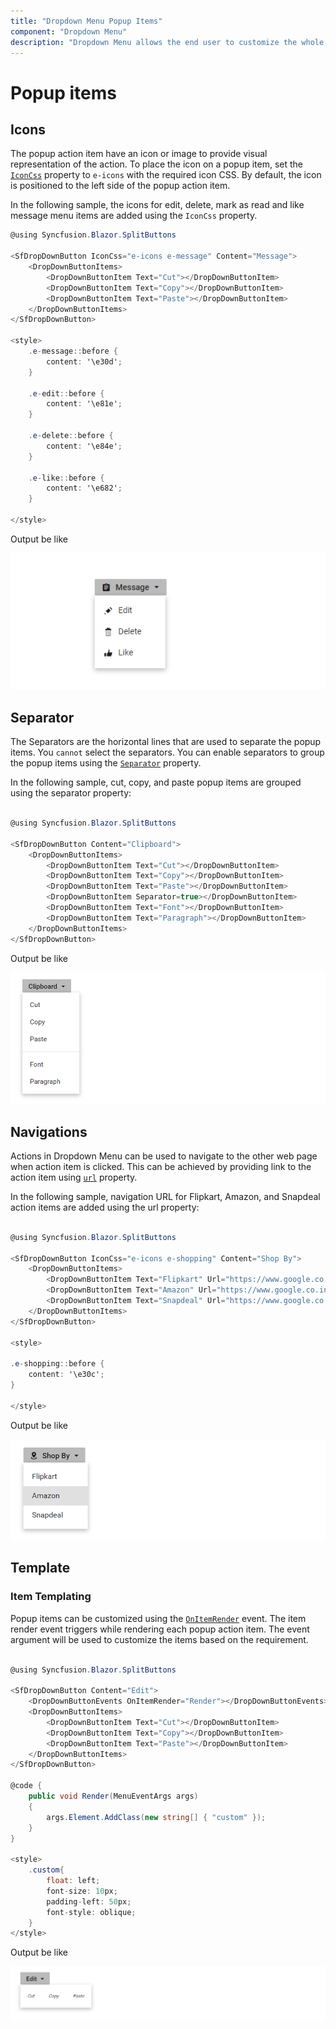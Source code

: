 ```yaml
---
title: "Dropdown Menu Popup Items"
component: "Dropdown Menu"
description: "Dropdown Menu allows the end user to customize the whole popup or action items in popup using templates, navigate to other pages on action item click."
---
```


# Popup items

## Icons

The popup action item have an icon or image to provide visual representation of the action. To place the icon on a popup item, set the [`IconCss`](https://help.syncfusion.com/cr/blazor/Syncfusion.Blazor~Syncfusion.Blazor.SplitButtons.SfDropDownButton~IconCss.html) property to `e-icons` with the required icon CSS. By default, the icon is
positioned to the left side of the popup action item.

In the following sample, the icons for edit, delete, mark as read  and like message menu items are
added using the `IconCss` property.

```csharp
@using Syncfusion.Blazor.SplitButtons

<SfDropDownButton IconCss="e-icons e-message" Content="Message">
    <DropDownButtonItems>
        <DropDownButtonItem Text="Cut"></DropDownButtonItem>
        <DropDownButtonItem Text="Copy"></DropDownButtonItem>
        <DropDownButtonItem Text="Paste"></DropDownButtonItem>
    </DropDownButtonItems>
</SfDropDownButton>

<style>
    .e-message::before {
        content: '\e30d';
    }

    .e-edit::before {
        content: '\e81e';
    }

    .e-delete::before {
        content: '\e84e';
    }

    .e-like::before {
        content: '\e682';
    }

</style>

```

Output be like

![Button Sample](./images/ddb-popup-icon.png)

## Separator

The Separators are the horizontal lines that are used to separate the popup items. You `cannot` select the separators.
You can enable separators to group the popup items using the [`Separator`](https://help.syncfusion.com/cr/blazor/Syncfusion.Blazor~Syncfusion.Blazor.SplitButtons.ItemModel~Separator.html) property.

In the following sample, cut, copy, and paste popup items are grouped using the separator property:

```csharp

@using Syncfusion.Blazor.SplitButtons

<SfDropDownButton Content="Clipboard">
    <DropDownButtonItems>
        <DropDownButtonItem Text="Cut"></DropDownButtonItem>
        <DropDownButtonItem Text="Copy"></DropDownButtonItem>
        <DropDownButtonItem Text="Paste"></DropDownButtonItem>
        <DropDownButtonItem Separator=true></DropDownButtonItem>
        <DropDownButtonItem Text="Font"></DropDownButtonItem>
        <DropDownButtonItem Text="Paragraph"></DropDownButtonItem>
    </DropDownButtonItems>
</SfDropDownButton>

```

Output be like

![Button Sample](./images/ddb-separator.png)

## Navigations

Actions in Dropdown Menu can be used to navigate to the other web page when action item is clicked. This can be achieved by providing link to the action item using [`url`](https://help.syncfusion.com/cr/blazor/Syncfusion.Blazor~Syncfusion.Blazor.SplitButtons.ItemModel~Url.html) property.

In the following sample, navigation URL for Flipkart, Amazon, and Snapdeal action items are added using the url property:

```csharp

@using Syncfusion.Blazor.SplitButtons

<SfDropDownButton IconCss="e-icons e-shopping" Content="Shop By">
    <DropDownButtonItems>
        <DropDownButtonItem Text="Flipkart" Url="https://www.google.co.in/search?q=flipkart"></DropDownButtonItem>
        <DropDownButtonItem Text="Amazon" Url="https://www.google.co.in/search?q=amazon"></DropDownButtonItem>
        <DropDownButtonItem Text="Snapdeal" Url="https://www.google.co.in/search?q=snapdeal"></DropDownButtonItem>
    </DropDownButtonItems>
</SfDropDownButton>

<style>

.e-shopping::before {
    content: '\e30c';
}

</style>

```

Output be like

![Button Sample](./images/ddb-navigation.png)

## Template

### Item Templating

Popup items can be customized using the [`OnItemRender`](https://help.syncfusion.com/cr/blazor/Syncfusion.Blazor~Syncfusion.Blazor.SplitButtons.DropDownButtonEvents~OnItemRender.html) event. The item render event triggers while rendering each popup action item. The event argument will be used to customize the items based on the requirement.

```csharp

@using Syncfusion.Blazor.SplitButtons

<SfDropDownButton Content="Edit">
    <DropDownButtonEvents OnItemRender="Render"></DropDownButtonEvents>
    <DropDownButtonItems>
        <DropDownButtonItem Text="Cut"></DropDownButtonItem>
        <DropDownButtonItem Text="Copy"></DropDownButtonItem>
        <DropDownButtonItem Text="Paste"></DropDownButtonItem>
    </DropDownButtonItems>
</SfDropDownButton>

@code {
    public void Render(MenuEventArgs args)
    {
        args.Element.AddClass(new string[] { "custom" });
    }
}

<style>
    .custom{
        float: left;
        font-size: 10px;
        padding-left: 50px;
        font-style: oblique;
    }
</style>

```

Output be like

![Button Sample](./images/ddb-template.png)
